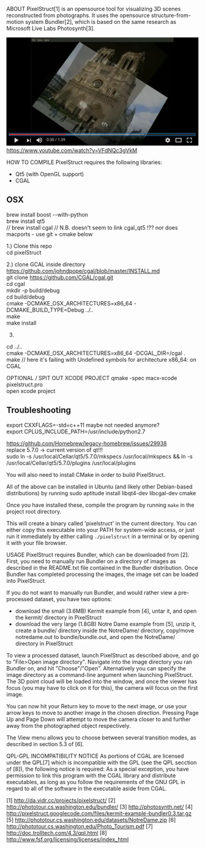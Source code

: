 ABOUT
PixelStruct[1] is an opensource tool for visualizing 3D scenes reconstructed
from photographs. It uses the opensource structure-from-motion system
Bundler[2], which is based on the same research as Microsoft Live Labs
Photosynth[3].


![Alt text](/images/youtube.png "PixelStruct - photosynth viewer alternative")
https://www.youtube.com/watch?v=VFdNQc3gVkM



HOW TO COMPILE
PixelStruct requires the following libraries:
 - Qt5 (with OpenGL support)
 - CGAL


OSX   
-------------------------------   
brew install boost --with-python   
brew install qt5   
// brew install cgal   // N.B. doesn't seem to link cgal_qt5 !?? nor does macports - use git + cmake below 
   
1.) Clone this repo    
cd pixelStruct

2.) clone GCAL inside directory https://github.com/johndpope/cgal/blob/master/INSTALL.md   
git clone https://github.com/CGAL/cgal.git  
cd cgal   
mkdir -p build/debug   
cd build/debug   
cmake -DCMAKE_OSX_ARCHITECTURES=x86_64 -DCMAKE_BUILD_TYPE=Debug ../..   
make   
make install   
   
   
3)    
cd ../..   
cmake -DCMAKE_OSX_ARCHITECTURES=x86_64 -DCGAL_DIR=/cgal .   
make  // here it's failing with Undefined symbols for architecture x86_64: on CGAL   

OPTIONAL / SPIT OUT XCODE PROJECT
qmake -spec macx-xcode pixelstruct.pro   
open xcode project


Troubleshooting  
----------------------------------  
export CXXFLAGS=-std=c++11  maybe not needed anymore?   
export CPLUS_INCLUDE_PATH=/usr/include/python2.7   

https://github.com/Homebrew/legacy-homebrew/issues/29938   
replace 5.7.0 -> current version of qt!!!   
sudo ln -s /usr/local/Cellar/qt5/5.7.0/mkspecs /usr/local/mkspecs && ln -s /usr/local/Cellar/qt5/5.7.0/plugins /usr/local/plugins   

 
   
   
You will also need to install CMake in order to build PixelStruct.

All of the above can be installed in Ubuntu (and likely other Debian-based
distributions) by running
    sudo aptitude install libqt4-dev libcgal-dev cmake

Once you have installed these, compile the program by running `make` in the
project root directory.

This will create a binary called 'pixelstruct' in the current directory.
You can either copy this executable into your PATH for system-wide access, or
just run it immediately by either calling `./pixelstruct` in a terminal or by
opening it with your file browser.

USAGE
PixelStruct requires Bundler, which can be downloaded from [2]. First, you need
to manually run Bundler on a directory of images as described in the README.txt
file contained in the Bundler distribution. Once Bundler has completed
processing the images, the image set can be loaded into PixelStruct.

If you do not want to manually run Bundler, and would rather view a
pre-processed dataset, you have two options:
- download the small (3.6MB) Kermit example from [4], untar it, and open the
  kermit/ directory in PixelStruct
- download the very large (1.8GB) Notre Dame example from [5], unzip it, create
  a bundle/ directory inside the NotreDame/ directory, copy/move notredame.out
  to bundle/bundle.out, and open the NotreDame/ directory in PixelStruct

To view a processed dataset, launch PixelStruct as described above, and go to
"File>Open image directory". Navigate into the image directory you ran Bundler
on, and hit "Choose"/"Open". Alternatively you can specify the image directory
as a command-line argument when launching PixelStruct. The 3D point cloud will
be loaded into the window, and once the viewer has focus (you may have to click
on it for this), the camera will focus on the first image.

You can now hit your Return key to move to the next image, or use your arrow
keys to move to another image in the chosen direction. Pressing Page Up and
Page Down will attempt to move the camera closer to and further away from the
photographed object respectively.

The View menu allows you to choose between several transition modes, as
described in section 5.3 of [6].

QPL-GPL INCOMPATIBILITY NOTICE
As portions of CGAL are licensed under the QPL[7] which is incompatible with
the GPL (see the QPL secction of [8]), the following notice is required:
  As a special exception, you have permission to link this program
  with the CGAL library and distribute executables, as long as you
  follow the requirements of the GNU GPL in regard to all of the
  software in the executable aside from CGAL.

[1] http://da.vidr.cc/projects/pixelstruct/
[2] http://phototour.cs.washington.edu/bundler/
[3] http://photosynth.net/
[4] http://pixelstruct.googlecode.com/files/kermit-example-bundler0.3.tar.gz
[5] http://phototour.cs.washington.edu/datasets/NotreDame.zip
[6] http://phototour.cs.washington.edu/Photo_Tourism.pdf
[7] http://doc.trolltech.com/4.3/qpl.html
[8] http://www.fsf.org/licensing/licenses/index_html
